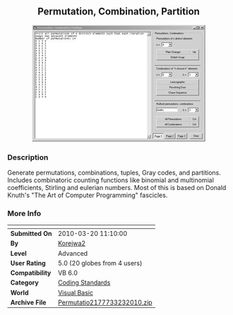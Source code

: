﻿<div align="center">

## Permutation, Combination, Partition

<img src="PIC2010323635478499.jpg">
</div>

### Description

Generate permutations, combinations, tuples, Gray codes, and partitions. Includes combinatoric counting functions like binomial and multinomial coefficients, Stirling and eulerian numbers. Most of this is based on Donald Knuth's "The Art of Computer Programming" fascicles.
 
### More Info
 


<span>             |<span>
---                |---
**Submitted On**   |2010-03-20 11:10:00
**By**             |[Korejwa2](https://github.com/Planet-Source-Code/PSCIndex/blob/master/ByAuthor/korejwa2.md)
**Level**          |Advanced
**User Rating**    |5.0 (20 globes from 4 users)
**Compatibility**  |VB 6\.0
**Category**       |[Coding Standards](https://github.com/Planet-Source-Code/PSCIndex/blob/master/ByCategory/coding-standards__1-43.md)
**World**          |[Visual Basic](https://github.com/Planet-Source-Code/PSCIndex/blob/master/ByWorld/visual-basic.md)
**Archive File**   |[Permutatio2177733232010\.zip](https://github.com/Planet-Source-Code/korejwa2-permutation-combination-partition__1-73028/archive/master.zip)








